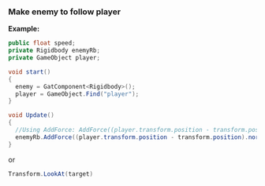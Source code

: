 ### Make enemy to follow player


**Example:**
```cs
public float speed;
private Rigidbody enemyRb;
private GameObject player;

void start() 
{
  enemy = GatComponent<Rigidbody>();
  player = GameObject.Find("player");
}

void Update() 
{
  //Using AddForce: AddForce((player.transform.position - transform.position).normalized * speed)
  enemyRb.AddForce((player.transform.position - transform.position).normalized * speed);
}
```

or

```cs
Transform.LookAt(target)
```

